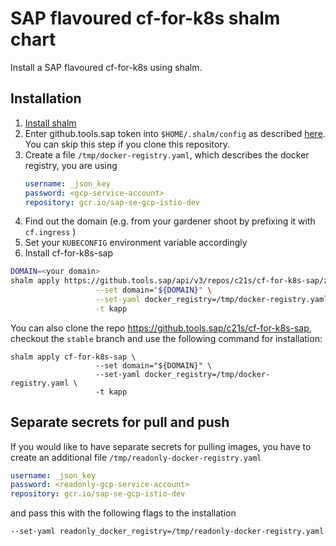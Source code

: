 # SAP flavoured cf-for-k8s shalm chart

Install a SAP flavoured cf-for-k8s using shalm.

## Installation


1. [Install shalm](https://github.com/kramerul/shalm/blob/master/doc/installation.md)
2. Enter github.tools.sap token into `$HOME/.shalm/config` as described [here](https://github.com/kramerul/shalm/blob/master/doc/repos.md#download-credentials). You can skip this step if you clone this repository.
3. Create a file `/tmp/docker-registry.yaml`, which describes the docker registry, you are using
   ```yaml
   username: _json_key
   password: <gcp-service-account>
   repository: gcr.io/sap-se-gcp-istio-dev
   ```
4. Find out the domain (e.g. from your gardener shoot by prefixing it with `cf.ingress` )
5. Set your `KUBECONFIG` environment variable accordingly
6. Install cf-for-k8s-sap

```bash
DOMAIN=<your domain>
shalm apply https://github.tools.sap/api/v3/repos/c21s/cf-for-k8s-sap/zipball/stable \
                   --set domain="${DOMAIN}" \
                   --set-yaml docker_registry=/tmp/docker-registry.yaml \
                   -t kapp
```

You can also clone the repo https://github.tools.sap/c21s/cf-for-k8s-sap, checkout the `stable` branch and use the following command for installation:

```
shalm apply cf-for-k8s-sap \
                   --set domain="${DOMAIN}" \
                   --set-yaml docker_registry=/tmp/docker-registry.yaml \
                   -t kapp
```

## Separate secrets for pull and push

If you would like to have separate secrets for pulling images, you have to create an additional file `/tmp/readonly-docker-registry.yaml`

   ```yaml
   username: _json_key
   password: <readonly-gcp-service-account>
   repository: gcr.io/sap-se-gcp-istio-dev
   ```

and pass this with the following flags to the installation

```
--set-yaml readonly_docker_registry=/tmp/readonly-docker-registry.yaml
```